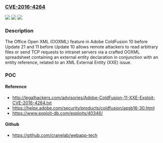 ### [CVE-2016-4264](https://cve.mitre.org/cgi-bin/cvename.cgi?name=CVE-2016-4264)
![](https://img.shields.io/static/v1?label=Product&message=n%2Fa&color=blue)
![](https://img.shields.io/static/v1?label=Version&message=n%2Fa&color=blue)
![](https://img.shields.io/static/v1?label=Vulnerability&message=n%2Fa&color=brighgreen)

### Description

The Office Open XML (OOXML) feature in Adobe ColdFusion 10 before Update 21 and 11 before Update 10 allows remote attackers to read arbitrary files or send TCP requests to intranet servers via a crafted OOXML spreadsheet containing an external entity declaration in conjunction with an entity reference, related to an XML External Entity (XXE) issue.

### POC

#### Reference
- http://legalhackers.com/advisories/Adobe-ColdFusion-11-XXE-Exploit-CVE-2016-4264.txt
- https://helpx.adobe.com/security/products/coldfusion/apsb16-30.html
- https://www.exploit-db.com/exploits/40346/

#### Github
- https://github.com/cranelab/webapp-tech

